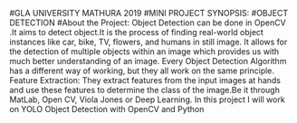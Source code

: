  #GLA UNIVERSITY MATHURA 2019
 #MINI PROJECT SYNOPSIS:
 #OBJECT DETECTION
 #About the Project:
Object Detection can be done in OpenCV .It aims to detect object.It is the process of finding real-world object instances like car, bike, TV, flowers, and humans in still image. It allows for the detection of multiple objects within an image which provides us with  much better understanding of an image.
Every Object Detection Algorithm has a different way of working, but they all work on the same principle.
Feature Extraction: They extract features from the input images at hands and use these features to determine the class of the image.Be it through MatLab, Open CV, Viola Jones or Deep Learning. In this project I will work on YOLO Object Detection with OpenCV and Python

